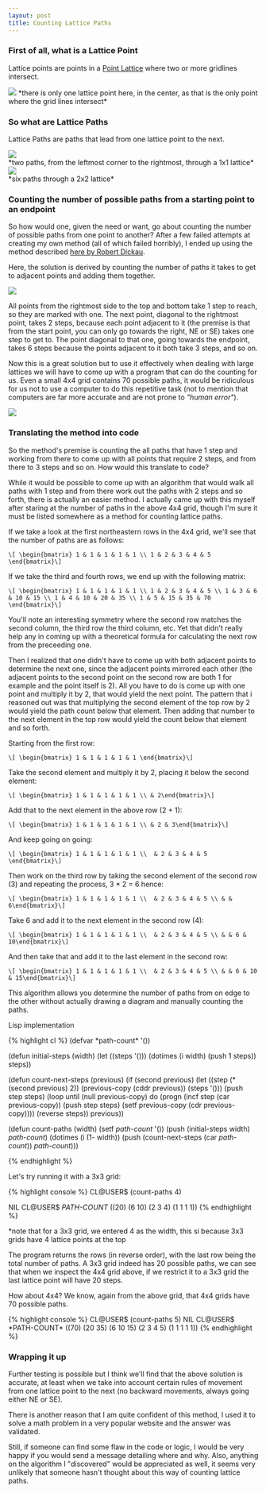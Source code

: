 ```yaml
---
layout: post
title: Counting Lattice Paths
---
```


### First of all, what is a Lattice Point
Lattice points are points in a [Point Lattice](http://mathworld.wolfram.com/PointLattice.html) where two or more gridlines intersect.

<img class="img-responsive center-block" src="/img/LatticePoints_1000.gif"/>
*there is only one lattice point here, in the center, as that is the only point where the grid lines intersect*

### So what are Lattice Paths
Lattice Paths are paths that lead from one lattice point to the next. 

<img class="img-responsive center-block" src="/img/binomialpath1.png"/>
<section class="centertext">*two paths, from the leftmost corner to the rightmost, through a 1x1 lattice*</section>

<img class="img-responsive center-block" src="/img/binomialpath2.png"/>
<section class="centertext">*six paths through a 2x2 lattice*</section>

### Counting the number of possible paths from a starting point to an endpoint
So how would one, given the need or want, go about counting the number of possible paths from one point to another? After a few failed attempts at creating my own method (all of which failed horribly), I ended up using the method described [here by Robert Dickau](httt://www.robertdickau.com/lattices.html).

Here, the solution is derived by counting the number of paths it takes to get to adjacent points and adding them together.

<img class="img-responsive center-block" src="/img/binomialpaths4.png"/>

All points from the rightmost side to the top and bottom take 1 step to reach, so they are marked with one. The next point, diagonal to the rightmost point, takes 2 steps, because each point adjacent to it (the premise is that from the start point, you can only go towards the right, NE or SE) takes one step to get to. The point diagonal to that one, going towards the endpoint, takes 6 steps because the points adjacent to it both take 3 steps, and so on.

Now this is a great solution but to use it effectively when dealing with large lattices we will have to come up with a program that can do the counting for us. Even a small 4x4 grid contains 70 possible paths, it would be ridiculous for us not to use a computer to do this repetitive task (not to mention that computers are far more accurate and are not prone to *"human error"*).

<img class="img-responsive center-block" src="/img/binomialpath4.png" />

### Translating the method into code
So the method's premise is counting the all paths that have 1 step and working from there to come up with all points that require 2 steps, and from there to 3 steps and so on. How would this translate to code?

While it would be possible to come up with an algorithm that would walk all paths with 1 step and from there work out the paths with 2 steps and so forth, there is actually an easier method. I actually came up with this myself after staring at the number of paths in the above 4x4 grid, though I'm sure it must be listed somewhere as a method for counting lattice paths.

If we take a look at the first  northeastern rows in the 4x4 grid, we'll see that the number of paths are as follows:

`\[ \begin{bmatrix} 1 & 1 & 1 & 1 & 1 \\ 1 & 2 & 3 & 4 & 5 \end{bmatrix}\]`

If we take the third and fourth rows, we end up with the following matrix:

`\[ \begin{bmatrix} 1 & 1 & 1 & 1 & 1 \\ 1 & 2 & 3 & 4 & 5 \\ 1 & 3 & 6 & 10 & 15 \\ 1 & 4 & 10 & 20 & 35 \\ 1 & 5 & 15 & 35 & 70 \end{bmatrix}\]`

You'll note an interesting symmetry where the second row matches the second column, the third row the third column, etc. Yet that didn't really help any in coming up with a theoretical formula for calculating the next row from the preceeding one.

Then I realized that one didn't have to come up with both adjacent points to determine the next one, since the adjacent points mirrored each other (the adjacent points to the second point on the second row are both 1 for example and the point itself is 2). All you have to do is come up with one point and multiply it by 2, that would yield the next point. The pattern that i reasoned out was that multiplying the second element of the top row by 2 would yield the path count below that element. Then adding that number to the next element in the top row would yield the count below that element and so forth.

Starting from the first row:

`\[ \begin{bmatrix} 1 & 1 & 1 & 1 & 1 \end{bmatrix}\]`

Take the second element and multiply it by 2, placing it below the second element:

`\[ \begin{bmatrix} 1 & 1 & 1 & 1 & 1 \\ & 2\end{bmatrix}\]`

Add that to the next element in the above row (2 + 1):

`\[ \begin{bmatrix} 1 & 1 & 1 & 1 & 1 \\ & 2 & 3\end{bmatrix}\]`

And keep going on going:

`\[ \begin{bmatrix} 1 & 1 & 1 & 1 & 1 \\  & 2 & 3 & 4 & 5 \end{bmatrix}\]`

Then work on the third row by taking the second element of the second row (3) and repeating the process, 3 * 2 = 6 hence:

`\[ \begin{bmatrix} 1 & 1 & 1 & 1 & 1 \\  & 2 & 3 & 4 & 5 \\ & & 6\end{bmatrix}\]`

Take 6 and add it to the next element in the second row (4):

`\[ \begin{bmatrix} 1 & 1 & 1 & 1 & 1 \\  & 2 & 3 & 4 & 5 \\ & & 6 & 10\end{bmatrix}\]`

And then take that and add it to the last element in the second row:

`\[ \begin{bmatrix} 1 & 1 & 1 & 1 & 1 \\  & 2 & 3 & 4 & 5 \\ & & 6 & 10 & 15\end{bmatrix}\]`

This algorithm allows you determine the number of paths from on edge to the other without actually drawing a diagram and manually counting the paths.

Lisp implementation

<section class=code>
{% highlight cl %}
  (defvar *path-count* '())

  (defun initial-steps (width)
    (let ((steps '()))
      (dotimes (i width)
        (push 1 steps))
      steps))

  (defun count-next-steps (previous)
    (if (second previous)
      (let ((step (* (second previous) 2))
            (previous-copy (cddr previous))
            (steps '()))
        (push step steps)
        (loop until (null previous-copy)
           do (progn (incf step (car previous-copy))
                     (push step steps)
                     (setf previous-copy (cdr previous-copy))))
        (reverse steps))
      previous))

  (defun count-paths (width)
    (setf *path-count* '())
    (push (initial-steps width) *path-count*)
    (dotimes (i (1- width)) 
      (push (count-next-steps (car *path-count*)) *path-count*)))

{% endhighlight %}
</section>

Let's try running it with a 3x3 grid:

<section class=shell>
{% highlight console %}
CL@USER$ (count-paths 4)

NIL
CL@USER$ *PATH-COUNT*
((20) (6 10) (2 3 4) (1 1 1 1))
{% endhighlight %}
</section>

<section class=centertext>*note that for a 3x3 grid, we entered 4 as the width, this si because 3x3 grids have 4 lattice points at the top </section>

The program returns the rows (in reverse order), with the last row being the total number of paths. A 3x3 grid indeed has 20 possible paths, we can see that when we inspect the 4x4 grid above, if we restrict it to a 3x3 grid the last lattice point will have 20 steps.

How about 4x4? We know, again from the above grid, that 4x4 grids have 70 possible paths.

<section class=shell>
{% highlight console %}
CL@USER$ (count-paths 5)
NIL
CL@USER$ *PATH-COUNT*
((70) (20 35) (6 10 15) (2 3 4 5) (1 1 1 1 1))
{% endhighlight %}
</section>

### Wrapping it up

Further testing is possible but I think we'll find that the above solution is accurate, at least when we take into account certain rules of movement from one lattice point to the next (no backward movements, always going either NE or SE).

There is another reason that I am quite confident of this method, I used it to solve a math problem in a very popular website and the answer was validated.

Still, if someone can find some flaw in the code or logic, I would be very happy if you would send a message detailing where and why. Also, anything on the algorithm I "discovered" would be appreciated as well, it seems very unlikely that someone hasn't thought about this way of counting lattice paths.
